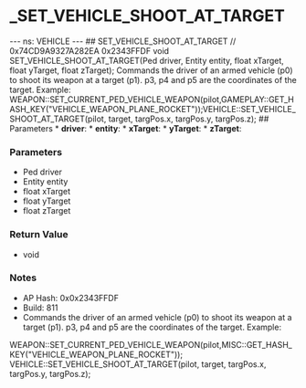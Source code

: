 # _SET_VEHICLE_SHOOT_AT_TARGET

--- ns: VEHICLE --- ## SET_VEHICLE_SHOOT_AT_TARGET  // 0x74CD9A9327A282EA 0x2343FFDF void SET_VEHICLE_SHOOT_AT_TARGET(Ped driver, Entity entity, float xTarget, float yTarget, float zTarget);  Commands the driver of an armed vehicle (p0) to shoot its weapon at a target (p1). p3, p4 and p5 are the coordinates of the target. Example: WEAPON::SET_CURRENT_PED_VEHICLE_WEAPON(pilot,GAMEPLAY::GET_HASH_KEY("VEHICLE_WEAPON_PLANE_ROCKET"));VEHICLE::SET_VEHICLE_SHOOT_AT_TARGET(pilot, target, targPos.x, targPos.y, targPos.z);  ## Parameters * **driver**: * **entity**: * **xTarget**: * **yTarget**: * **zTarget**:

### Parameters
* Ped driver
* Entity entity
* float xTarget
* float yTarget
* float zTarget

### Return Value
* void

### Notes
* AP Hash: 0x0x2343FFDF
* Build: 811
* Commands the driver of an armed vehicle (p0) to shoot its weapon at a target (p1). p3, p4 and p5 are the coordinates of the target. Example:

WEAPON::SET_CURRENT_PED_VEHICLE_WEAPON(pilot,MISC::GET_HASH_KEY("VEHICLE_WEAPON_PLANE_ROCKET"));                        VEHICLE::SET_VEHICLE_SHOOT_AT_TARGET(pilot, target, targPos.x, targPos.y, targPos.z);

